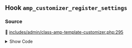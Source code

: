 ## Hook `amp_customizer_register_settings`

### Source

:link: [includes/admin/class-amp-template-customizer.php:295](../../includes/admin/class-amp-template-customizer.php#L295)

<details>
<summary>Show Code</summary>

```php
do_action( 'amp_customizer_register_settings', $this->wp_customize );
```

</details>
